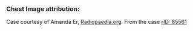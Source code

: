 

### Chest Image attribution:
Case courtesy of Amanda Er, [Radiopaedia.org](https://radiopaedia.org/?lang=us). From the case [rID: 85561](https://radiopaedia.org/cases/85561?lang=us)

